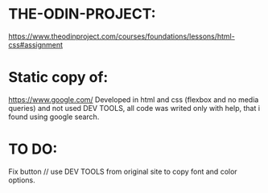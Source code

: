 # THE-ODIN-PROJECT:
https://www.theodinproject.com/courses/foundations/lessons/html-css#assignment
# Static copy of:
https://www.google.com/
Developed in html and css (flexbox and no media queries) and not used DEV TOOLS, all code was writed only with help, that i found using google search.
# TO DO:
Fix button // use DEV TOOLS from original site to copy font and color options.
